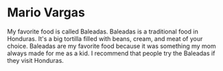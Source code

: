 # Mario Vargas

My favorite food is called Baleadas. Baleadas is a traditional food in Honduras. It's a big tortilla filled with beans, cream, and meat of your choice. 
Baleadas are my favorite food because it was something my mom always made for me as a kid. I recommend that people try the Baleadas if they visit Honduras.

